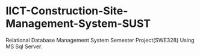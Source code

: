 # IICT-Construction-Site-Management-System-SUST
Relational Database Management System Semester Project(SWE328) Using MS Sql Server. 



